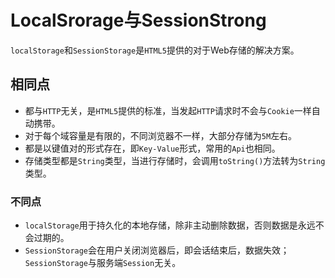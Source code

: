 # LocalSrorage与SessionStrong
```localStorage```和```SessionStorage```是```HTML5```提供的对于Web存储的解决方案。
## 相同点
- 都与```HTTP```无关，是```HTML5```提供的标准，当发起```HTTP```请求时不会与```Cookie```一样自动携带。
- 对于每个域容量是有限的，不同浏览器不一样，大部分存储为```5M```左右。
- 都是以键值对的形式存在，即```Key-Value```形式，常用的```Api```也相同。
- 存储类型都是```String```类型，当进行存储时，会调用```toString()```方法转为```String```类型。


### 不同点
- ```localStorage```用于持久化的本地存储，除非主动删除数据，否则数据是永远不会过期的。
- ```SessionStorage```会在用户关闭浏览器后，即会话结束后，数据失效；```SessionStorage```与服务端```Session```无关。